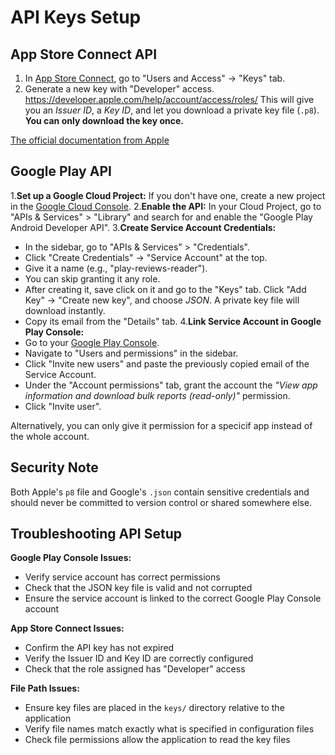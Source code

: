 # API Keys Setup

## App Store Connect API

1. In [App Store Connect](https://appstoreconnect.apple.com/), go to "Users and Access" -> "Keys" tab.
2. Generate a new key with "Developer" access. https://developer.apple.com/help/account/access/roles/ This will give you an *Issuer ID*, a *Key ID*, and let you download a private key file (`.p8`). **You can only download the key once.** 

[The official documentation from Apple](https://developer.apple.com/documentation/appstoreconnectapi/creating-api-keys-for-app-store-connect-api)

## Google Play API

1.**Set up a Google Cloud Project:** If you don't have one, create a new project in the [Google Cloud Console](https://console.cloud.google.com/).
2.**Enable the API:** In your Cloud Project, go to "APIs & Services" > "Library" and search for and enable the "Google Play Android Developer API".
3.**Create Service Account Credentials:**
* In the sidebar, go to "APIs & Services" > "Credentials".
* Click "Create Credentials" -> "Service Account" at the top.
* Give it a name (e.g., "play-reviews-reader").
* You can skip granting it any role.
* After creating it, save click on it and go to the "Keys" tab. Click "Add Key" -> "Create new key", and choose *JSON*. A private key file will download instantly.
* Copy its email from the "Details" tab.
4.**Link Service Account in Google Play Console:**
* Go to your [Google Play Console](https://play.google.com/console/).
* Navigate to "Users and permissions" in the sidebar.
* Click "Invite new users" and paste the previously copied email of the Service Account.
* Under the "Account permissions" tab, grant the account the *"View app information and download bulk reports (read-only)"* permission.
* Click "Invite user".

Alternatively, you can only give it permission for a specicif app instead of the whole account.

## Security Note

Both Apple's `p8` file and Google's `.json` contain sensitive credentials and should never be committed to version control or shared somewhere else.

## Troubleshooting API Setup

**Google Play Console Issues:**
- Verify service account has correct permissions
- Check that the JSON key file is valid and not corrupted
- Ensure the service account is linked to the correct Google Play Console account

**App Store Connect Issues:**
- Confirm the API key has not expired
- Verify the Issuer ID and Key ID are correctly configured
- Check that the role assigned has "Developer" access

**File Path Issues:**
- Ensure key files are placed in the `keys/` directory relative to the application
- Verify file names match exactly what is specified in configuration files
- Check file permissions allow the application to read the key files

